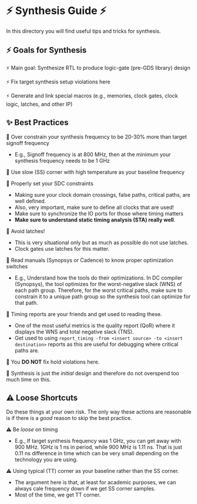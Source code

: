 # :zap: Synthesis Guide :zap:

In this directory you will find useful tips and tricks for synthesis. 

## :zap: Goals for Synthesis

:zap: Main goal: Synthesize RTL to produce logic-gate (pre-GDS library) design

:zap: Fix target synthesis setup violations here

:zap: Generate and link special macros (e.g., memories, clock gates, clock logic, latches, and other IP)

## :sparkles: Best Practices

:star2: Over constrain your synthesis frequency to be 20-30% more than target signoff frequency
- E.g., Signoff frequency is at 800 MHz, then at the minimum your synthesis frequency needs to be 1 GHz

:star2: Use slow (SS) corner with high temperature as your baseline frequency

:star2: Properly set your SDC constraints
- Making sure your clock domain crossings, false paths, critical paths, are well defined.
- Also, very important, make sure to define all clocks that are used!
- Make sure to synchronize the IO ports for those where timing matters
- **Make sure to understand static timing analysis (STA) really well**.

:star2: Avoid latches!
- This is very situational only but as much as possible do not use latches.
- Clock gates use latches for this matter.

:star2: Read manuals (Synopsys or Cadence) to know proper optimization switches
- E.g., Understand how the tools do their optimizations. In DC compiler (Synopsys), the tool optimizes for the worst-negative slack (WNS) of each path group. Therefore, for the worst critical paths, make sure to constrain it to a unique path group so the synthesis tool can optimize for that path.

:star2: Timing reports are your friends and get used to reading these.
- One of the most useful metrics is the quality report (QoR) where it displays the WNS and total negative slack (TNS).
- Get used to using `report_timing -from <insert source> -to <insert destination>` reports as this are useful for debugging where critical paths are.

:star2: You **DO NOT** fix hold violations here.

:star2: Synthesis is just the *initial* design and therefore do not overspend too much time on this.


## :warning: Loose Shortcuts

Do these things at your own risk. The only way these actions are reasonable is if there is a *good* reason to skip the best practice.

:warning: Be *loose* on timing
- E.g., If target synthesis frequency was 1 GHz, you can get away with 900 MHz. 1GHz is 1 ns in period, while 900 MHz is 1.11 ns. That is just 0.11 ns difference in time which can be very small depending on the technology you are using.

:warning: Using typical (TT) corner as your baseline rather than the SS corner.
- The argument here is that, at least for academic purposes, we can always cale frequency down if we get SS corner samples.
- Most of the time, we get TT corner.